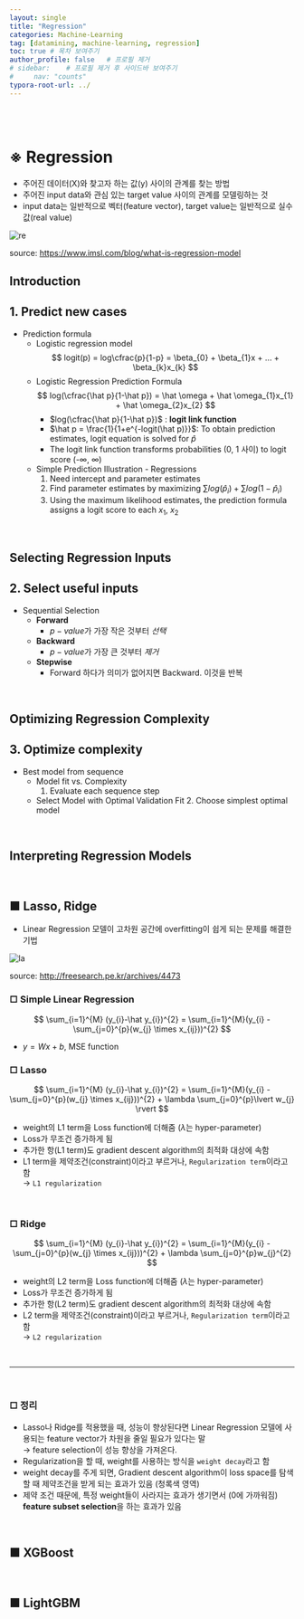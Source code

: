 ```yaml
---
layout: single
title: "Regression"
categories: Machine-Learning
tag: [datamining, machine-learning, regression]
toc: true # 목차 보여주기
author_profile: false   # 프로필 제거
# sidebar:    # 프로필 제거 후 사이드바 보여주기
#     nav: "counts"
typora-root-url: ../
---
```

<br><br>

# **※ Regression**
- 주어진 데이터(X)와 찾고자 하는 값(y) 사이의 관계를 찾는 방법
- 주어진 input data와 관심 있는 target value 사이의 관계를 모델링하는 것
- input data는 일반적으로 벡터(feature vector), target value는 일반적으로 실수값(real value)

![re]({{site.url}}/images/ml/2024-03-10-ml-Regression/1.png)

source: <https://www.imsl.com/blog/what-is-regression-model>

## Introduction
## 1. Predict new cases
- Prediction formula
  - Logistic regression model<br>
    $$
    logit(p) = log\cfrac{p}{1-p} = \beta_{0} + \beta_{1}x + ... + \beta_{k}x_{k}
    $$
  - Logistic Regression Prediction Formula<br>
    $$
    log(\cfrac{\hat p}{1-\hat p}) = \hat \omega + \hat \omega_{1}x_{1} + \hat \omega_{2}x_{2}
    $$
    - $log(\cfrac{\hat p}{1-\hat p})$ : **logit link function**
    - $\hat p = \frac{1}{1+e^{-logit(\hat p)}}$: To obtain prediction estimates, logit equation is solved for $\hat p$
    - The logit link function transforms probabilities (0, 1 사이) to logit score (-$\infty$, $\infty$)
  - Simple Prediction Illustration - Regressions
    1. Need intercept and parameter estimates
    2. Find parameter estimates by maximizing $\sum log(\hat p_{i}) + \sum log(1-\hat p_{i})$
    3. Using the maximum likelihood estimates, the prediction formula assigns a logit score to each $x_{1}$, $x_{2}$

<br>

## Selecting Regression Inputs
## 2. Select useful inputs
- Sequential Selection
  - **Forward**
    - $p-value$가 가장 작은 것부터 *선택*
  - **Backward**
    - $p-value$가 가장 큰 것부터 *제거*
  - **Stepwise**
    - Forward 하다가 의미가 없어지면 Backward. 이것을 반복

<br>

## Optimizing Regression Complexity
## 3. Optimize complexity
- Best model from sequence
  - Model fit vs. Complexity
    1. Evaluate each sequence step
  - Select Model with Optimal Validation Fit
    2. Choose simplest optimal model

<br>

## Interpreting Regression Models

<br>

## ■ Lasso, Ridge
- Linear Regression 모델이 고차원 공간에 overfitting이 쉽게 되는 문제를 해결한 기법

![la]({{site.url}}/images/ml/2024-03-10-ml-Regression/2.png)

source: <http://freesearch.pe.kr/archives/4473>

### □ Simple Linear Regression

$$
\sum_{i=1}^{M} (y_{i}-\hat y_{i})^{2} = \sum_{i=1}^{M}(y_{i} - \sum_{j=0}^{p}(w_{j} \times x_{ij}))^{2}
$$

- $y = Wx + b$, MSE function

### □ Lasso

$$
\sum_{i=1}^{M} (y_{i}-\hat y_{i})^{2} = \sum_{i=1}^{M}(y_{i} - \sum_{j=0}^{p}(w_{j} \times x_{ij}))^{2} + \lambda \sum_{j=0}^{p}\lvert w_{j} \rvert
$$

- weight의 L1 term을 Loss function에 더해줌 ($\lambda$는 hyper-parameter)
- Loss가 무조건 증가하게 됨
- 추가한 항(L1 term)도 gradient descent algorithm의 최적화 대상에 속함
- L1 term을 제약조건(constraint)이라고 부르거나, `Regularization term`이라고 함<br>
  → `L1 regularization`

<br>

### □ Ridge

$$
\sum_{i=1}^{M} (y_{i}-\hat y_{i})^{2} = \sum_{i=1}^{M}(y_{i} - \sum_{j=0}^{p}(w_{j} \times x_{ij}))^{2} + \lambda \sum_{j=0}^{p}w_{j}^{2}
$$

- weight의 L2 term을 Loss function에 더해줌 ($\lambda$는 hyper-parameter)
- Loss가 무조건 증가하게 됨
- 추가한 항(L2 term)도 gradient descent algorithm의 최적화 대상에 속함
- L2 term을 제약조건(constraint)이라고 부르거나, `Regularization term`이라고 함<br>
  → `L2 regularization`

<br>

---

<br>

### □ 정리
- Lasso나 Ridge를 적용했을 때, 성능이 향상된다면 Linear Regression 모델에 사용되는 feature vector가 차원을 줄일 필요가 있다는 말<br>
  → feature selection이 성능 향상을 가져온다.
- Regularization을 할 때, weight를 사용하는 방식을 `weight decay`라고 함
- weight decay를 주게 되면, Gradient descent algorithm이 loss space를 탐색할 때 제약조건을 받게 되는 효과가 있음 (청록색 영역)
- 제약 조건 때문에, 특정 weight들이 사라지는 효과가 생기면서 (0에 가까워짐) **feature subset selection**을 하는 효과가 있음

<br>

## ■ XGBoost

<br>

## ■ LightGBM
